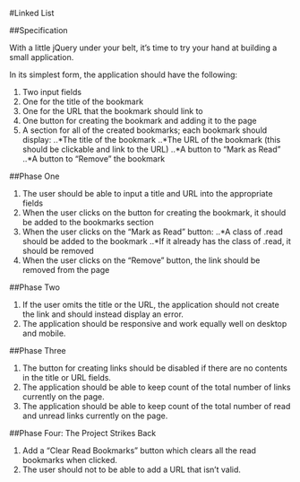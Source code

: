 #Linked List

##Specification

With a little jQuery under your belt, it’s time to try your hand at building a small application.

In its simplest form, the application should have the following:

1. Two input fields
2. One for the title of the bookmark
3. One for the URL that the bookmark should link to
4. One button for creating the bookmark and adding it to the page
5. A section for all of the created bookmarks; each bookmark should display:
..*The title of the bookmark
..*The URL of the bookmark (this should be clickable and link to the URL)
..*A button to “Mark as Read”
..*A button to “Remove” the bookmark

##Phase One

1. The user should be able to input a title and URL into the appropriate fields
2. When the user clicks on the button for creating the bookmark, it should be added to the bookmarks section
3. When the user clicks on the “Mark as Read” button:
..*A class of .read should be added to the bookmark
..*If it already has the class of .read, it should be removed
4. When the user clicks on the “Remove” button, the link should be removed from the page

##Phase Two

1. If the user omits the title or the URL, the application should not create the link and should instead display an error.
2. The application should be responsive and work equally well on desktop and mobile.

##Phase Three

1. The button for creating links should be disabled if there are no contents in the title or URL fields.
2. The application should be able to keep count of the total number of links currently on the page.
3. The application should be able to keep count of the total number of read and unread links currently on the page.

##Phase Four: The Project Strikes Back

1. Add a “Clear Read Bookmarks” button which clears all the read bookmarks when clicked.
2. The user should not to be able to add a URL that isn’t valid.
